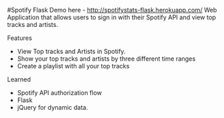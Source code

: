 #Spotify Flask
Demo here - http://spotifystats-flask.herokuapp.com/ 
Web Application that allows users to sign in with their Spotify API and view top tracks and artists. 

Features
- View Top tracks and Artists in Spotify.
- Show your top tracks and artists by three different time ranges
- Create a playlist with all your top tracks

Learned
- Spotify API authorization flow
- Flask
- jQuery for dynamic data.
